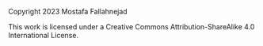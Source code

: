 Copyright 2023 Mostafa Fallahnejad

This work is licensed under a Creative Commons Attribution-ShareAlike 4.0 International License.
